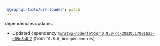 ```yaml
---
'@graphql-tools/url-loader': patch
---
```

dependencies updates:
  - Updated dependency [`@whatwg-node/fetch@^0.9.0-rc-20230517001623-e05e3a0` ↗︎](https://www.npmjs.com/package/@whatwg-node/fetch/v/0.9.0) (from `^0.8.0`, in `dependencies`)
